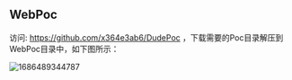 ## WebPoc 
访问: https://github.com/x364e3ab6/DudePoc ，下载需要的Poc目录解压到WebPoc目录中，如下图所示：  


![1686489344787](https://github.com/x364e3ab6/DudeSuite/assets/73023058/248973fa-3c17-4649-9797-ee701ed8b91d)
